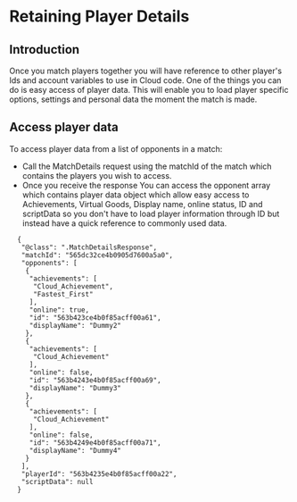 
# Retaining Player Details

## Introduction

Once you match players together you will have reference to other player's Ids and account variables to use in Cloud code. One of the things you can do is easy access of player data. This will enable you to load player specific options, settings and personal data the moment the match is made.  

## Access player data

To access player data from a list of opponents in a match:

  * Call the MatchDetails request using the matchId of the match which contains the players you wish to access.
  * Once you receive the response You can access the opponent array which contains player data object which allow easy access to Achievements, Virtual Goods, Display name, online status, ID and scriptData so you don't have to load player information through ID but instead have a quick reference to commonly used data.
 

  ```  
    {
     "@class": ".MatchDetailsResponse",
     "matchId": "565dc32ce4b0905d7600a5a0",
     "opponents": [
      {
       "achievements": [
        "Cloud_Achievement",
        "Fastest_First"
       ],
       "online": true,
       "id": "563b423ce4b0f85acff00a61",
       "displayName": "Dummy2"
      },
      {
       "achievements": [
        "Cloud_Achievement"
       ],
       "online": false,
       "id": "563b4243e4b0f85acff00a69",
       "displayName": "Dummy3"
      },
      {
       "achievements": [
        "Cloud_Achievement"
       ],
       "online": false,
       "id": "563b4249e4b0f85acff00a71",
       "displayName": "Dummy4"
      }
     ],
     "playerId": "563b4235e4b0f85acff00a22",
     "scriptData": null
    }
```
